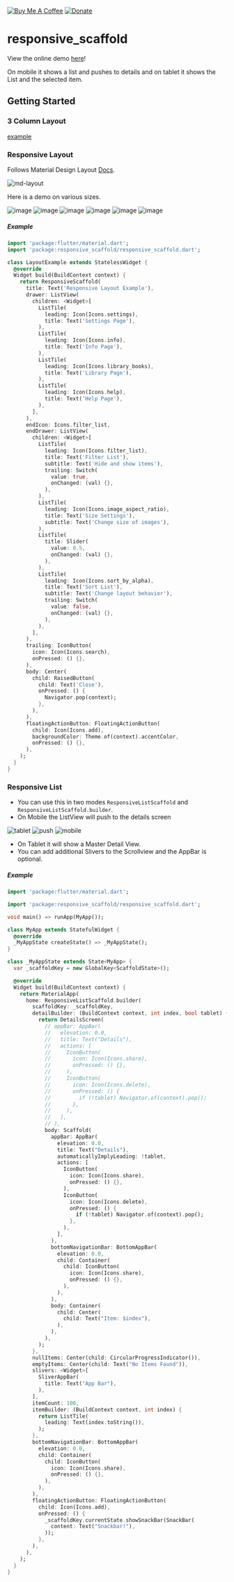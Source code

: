 [![Buy Me A Coffee](https://img.shields.io/badge/Donate-Buy%20Me%20A%20Coffee-yellow.svg)](https://www.buymeacoffee.com/rodydavis)
[![Donate](https://img.shields.io/badge/Donate-PayPal-green.svg)](https://www.paypal.com/cgi-bin/webscr?cmd=_s-xclick&hosted_button_id=WSH3GVC49GNNJ)

# responsive_scaffold

View the online demo [here](https://fluttercommunity.github.io/responsive_scaffold/)!

On mobile it shows a list and pushes to details and on tablet it shows the List and the selected item.

## Getting Started

### 3 Column Layout

[example](https://github.com/fluttercommunity/responsive_scaffold/tree/dev/lib/templates/3-column)

### Responsive Layout

Follows Material Design Layout [Docs](https://material.io/design/layout/responsive-layout-grid.html#grid-behavior). 

![md-layout](https://github.com/AppleEducate/plugins/blob/master/packages/responsive_scaffold/screenshots/layout/md-layout.gif)

Here is a demo on various sizes.

![image](https://github.com/AppleEducate/plugins/blob/master/packages/responsive_scaffold/screenshots/layout/1.png)
![image](https://github.com/AppleEducate/plugins/blob/master/packages/responsive_scaffold/screenshots/layout/2.png)
![image](https://github.com/AppleEducate/plugins/blob/master/packages/responsive_scaffold/screenshots/layout/6.png)
![image](https://github.com/AppleEducate/plugins/blob/master/packages/responsive_scaffold/screenshots/layout/3.png)
![image](https://github.com/AppleEducate/plugins/blob/master/packages/responsive_scaffold/screenshots/layout/4.png)
![image](https://github.com/AppleEducate/plugins/blob/master/packages/responsive_scaffold/screenshots/layout/5.png)


##### Example

``` dart 
import 'package:flutter/material.dart';
import 'package:responsive_scaffold/responsive_scaffold.dart';

class LayoutExample extends StatelessWidget {
  @override
  Widget build(BuildContext context) {
    return ResponsiveScaffold(
      title: Text('Responsive Layout Example'),
      drawer: ListView(
        children: <Widget>[
          ListTile(
            leading: Icon(Icons.settings),
            title: Text('Settings Page'),
          ),
          ListTile(
            leading: Icon(Icons.info),
            title: Text('Info Page'),
          ),
          ListTile(
            leading: Icon(Icons.library_books),
            title: Text('Library Page'),
          ),
          ListTile(
            leading: Icon(Icons.help),
            title: Text('Help Page'),
          ),
        ],
      ),
      endIcon: Icons.filter_list,
      endDrawer: ListView(
        children: <Widget>[
          ListTile(
            leading: Icon(Icons.filter_list),
            title: Text('Filter List'),
            subtitle: Text('Hide and show items'),
            trailing: Switch(
              value: true,
              onChanged: (val) {},
            ),
          ),
          ListTile(
            leading: Icon(Icons.image_aspect_ratio),
            title: Text('Size Settings'),
            subtitle: Text('Change size of images'),
          ),
          ListTile(
            title: Slider(
              value: 0.5,
              onChanged: (val) {},
            ),
          ),
          ListTile(
            leading: Icon(Icons.sort_by_alpha),
            title: Text('Sort List'),
            subtitle: Text('Change layout behavior'),
            trailing: Switch(
              value: false,
              onChanged: (val) {},
            ),
          ),
        ],
      ),
      trailing: IconButton(
        icon: Icon(Icons.search),
        onPressed: () {},
      ),
      body: Center(
        child: RaisedButton(
          child: Text('Close'),
          onPressed: () {
            Navigator.pop(context);
          },
        ),
      ),
      floatingActionButton: FloatingActionButton(
        child: Icon(Icons.add),
        backgroundColor: Theme.of(context).accentColor,
        onPressed: () {},
      ),
    );
  }
}


```

### Responsive List

* You can use this in two modes `ResponsiveListScaffold` and `ResponsiveListScaffold.builder`.
* On Mobile the ListView will push to the details screen

![tablet](https://github.com/AppleEducate/plugins/blob/master/packages/responsive_scaffold/screenshots/tablet.png)
![push](https://github.com/AppleEducate/plugins/blob/master/packages/responsive_scaffold/screenshots/push.png)
![mobile](https://github.com/AppleEducate/plugins/blob/master/packages/responsive_scaffold/screenshots/mobile.png)

* On Tablet it will show a Master Detail View.
* You can add additional Slivers to the Scrollview and the AppBar is optional.


##### Example

``` dart 
import 'package:flutter/material.dart';

import 'package:responsive_scaffold/responsive_scaffold.dart';

void main() => runApp(MyApp());

class MyApp extends StatefulWidget {
  @override
  _MyAppState createState() => _MyAppState();
}

class _MyAppState extends State<MyApp> {
  var _scaffoldKey = new GlobalKey<ScaffoldState>();

  @override
  Widget build(BuildContext context) {
    return MaterialApp(
      home: ResponsiveListScaffold.builder(
        scaffoldKey: _scaffoldKey,
        detailBuilder: (BuildContext context, int index, bool tablet) {
          return DetailsScreen(
            // appBar: AppBar(
            //   elevation: 0.0,
            //   title: Text("Details"),
            //   actions: [
            //     IconButton(
            //       icon: Icon(Icons.share),
            //       onPressed: () {},
            //     ),
            //     IconButton(
            //       icon: Icon(Icons.delete),
            //       onPressed: () {
            //         if (!tablet) Navigator.of(context).pop();
            //       },
            //     ),
            //   ],
            // ),
            body: Scaffold(
              appBar: AppBar(
                elevation: 0.0,
                title: Text("Details"),
                automaticallyImplyLeading: !tablet,
                actions: [
                  IconButton(
                    icon: Icon(Icons.share),
                    onPressed: () {},
                  ),
                  IconButton(
                    icon: Icon(Icons.delete),
                    onPressed: () {
                      if (!tablet) Navigator.of(context).pop();
                    },
                  ),
                ],
              ),
              bottomNavigationBar: BottomAppBar(
                elevation: 0.0,
                child: Container(
                  child: IconButton(
                    icon: Icon(Icons.share),
                    onPressed: () {},
                  ),
                ),
              ),
              body: Container(
                child: Center(
                  child: Text("Item: $index"),
                ),
              ),
            ),
          );
        },
        nullItems: Center(child: CircularProgressIndicator()),
        emptyItems: Center(child: Text("No Items Found")),
        slivers: <Widget>[
          SliverAppBar(
            title: Text("App Bar"),
          ),
        ],
        itemCount: 100,
        itemBuilder: (BuildContext context, int index) {
          return ListTile(
            leading: Text(index.toString()),
          );
        },
        bottomNavigationBar: BottomAppBar(
          elevation: 0.0,
          child: Container(
            child: IconButton(
              icon: Icon(Icons.share),
              onPressed: () {},
            ),
          ),
        ),
        floatingActionButton: FloatingActionButton(
          child: Icon(Icons.add),
          onPressed: () {
            _scaffoldKey.currentState.showSnackBar(SnackBar(
              content: Text("Snackbar!"),
            ));
          },
        ),
      ),
    );
  }
}

```
